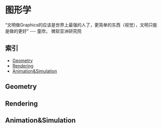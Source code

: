 # 图形学

“文明做Graphics的应该是世界上最强的人了，更简单的东西（视觉），文明只能是做的更好” --- 童欣， 微软亚洲研究院

## 索引

* [Geometry](#Geometry)
* [Rendering](#Rendering)
* [Animation&Simulation](#Animation&Simulation)

## Geometry

## Rendering

## Animation&Simulation
